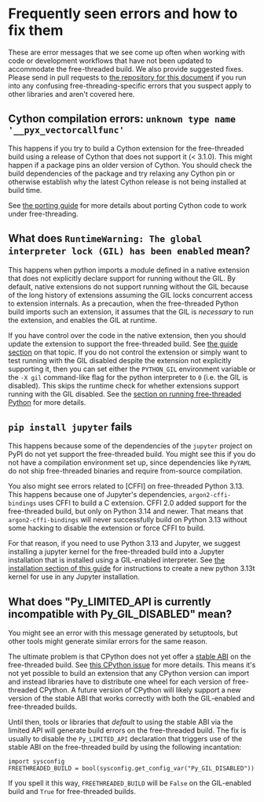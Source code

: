 # Frequently seen errors and how to fix them

These are error messages that we see come up often when working with code or
development workflows that have not been updated to accommodate the
free-threaded build. We also provide suggested fixes. Please send in pull
requests to [the repository for this
document](https://github.com/quansight-labs/free-threaded-compatibility) if you
run into any confusing free-threading-specific errors that you suspect apply to
other libraries and aren't covered here.

## Cython compilation errors: `unknown type name '__pyx_vectorcallfunc'`

This happens if you try to build a Cython extension for the free-threaded build
using a release of Cython that does not support it (< 3.1.0). This might happen
if a package pins an older version of Cython. You should check the build
dependencies of the package and try relaxing any Cython pin or otherwise
establish why the latest Cython release is not being installed at build time.

See [the porting guide](porting.md)
for more details about porting Cython code to work under free-threading.

## What does `RuntimeWarning: The global interpreter lock (GIL) has been enabled` mean?

This happens when python imports a module defined in a native extension that
does not explicitly declare support for running without the GIL. By default,
native extensions do not support running without the GIL because of the long
history of extensions assuming the GIL locks concurrent access to extension
internals. As a precaution, when the free-threaded Python build imports such an
extension, it assumes that the GIL is *necessary* to run the extension, and
enables the GIL at runtime.

If you have control over the code in the native extension, then you should
update the extension to support the free-threaded build. See [the guide
section](porting-extensions.md) on that topic. If you do not control the
extension or simply want to test running with the GIL disabled despite the
extension not explicitly supporting it, then you can set either the `PYTHON_GIL`
environment variable or the `-X gil` command-like flag for the python
interpreter to `0` (i.e. the GIL is disabled). This skips the runtime check for
whether extensions support running with the GIL disabled. See the [section on
running free-threaded Python](running-gil-disabled.md) for more details.

## `pip install jupyter` fails

This happens because some of the dependencies of the `jupyter` project on PyPI
do not yet support the free-threaded build. You might see this if you do not
have a compilation environment set up, since dependencies like `PyYAML` do not
ship free-threaded binaries and require from-source compilation.

You also might see errors related to [CFFI] on free-threaded Python 3.13. This
happens because one of Jupyter's dependencies, `argon2-cffi-bindings` uses CFFI
to build a C extension. CFFI 2.0 added support for the free-threaded build, but
only on Python 3.14 and newer. That means that `argon2-cffi-bindings` will never
successfully build on Python 3.13 without some hacking to disable the extension
or force CFFI to build.

For that reason, if you need to use Python 3.13 and Jupyter, we suggest
installing a jupyter kernel for the free-threaded build into a Jupyter
installation that is installed using a GIL-enabled interpreter. See [the
installation section of this
guide](installing-cpython.md#installing-a-free-threaded-jupyter-kernel) for
instructions to create a new python 3.13t kernel for use in any Jupyter
installation.

## What does "Py_LIMITED_API is currently incompatible with Py_GIL_DISABLED" mean?

You might see an error with this message generated by setuptools, but other
tools might generate similar errors for the same reason.

The ultimate problem is that CPython does not yet offer a [stable
ABI](https://docs.python.org/3/c-api/stable.html#stable-application-binary-interface)
on the free-threaded build. See [this CPython
issue](https://github.com/python/cpython/issues/111506) for more details. This
means it's not yet possible to build an extension that any CPython version can
import and instead libraries have to distribute one wheel for each version of
free-threaded CPython. A future version of CPython will likely support a new
version of the stable ABI that works correctly with both the GIL-enabled and
free-threaded builds.

Until then, tools or libraries that *default* to using the stable ABI via the
limited API will generate build errors on the free-threaded build. The fix is
usually to disable the `Py_LIMITED_API` declaration that triggers use of the
stable ABI on the free-threaded build by using the following incantation:

```
import sysconfig
FREETHREADED_BUILD = bool(sysconfig.get_config_var("Py_GIL_DISABLED"))
```

If you spell it this way, `FREETHREADED_BUILD` will be `False` on the
GIL-enabled build and `True` for free-threaded builds.
